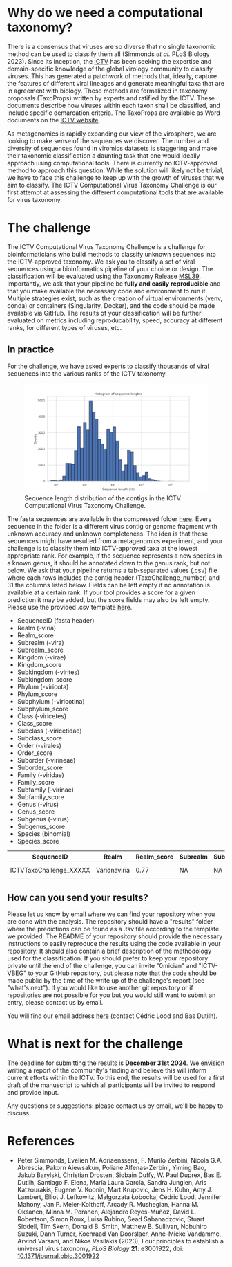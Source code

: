 # Why do we need a computational taxonomy?

There is a consensus that viruses are so diverse that no single
taxonomic method can be used to classify them all (Simmonds <i>et
al.</i> PLoS Biology 2023). Since its inception, the
[ICTV](https://ictv.global) has been seeking the expertise and
domain-specific knowledge of the global virology community to classify
viruses. This has generated a patchwork of methods that, ideally,
capture the features of different viral lineages and generate
meaningful taxa that are in agreement with biology. These methods are
formalized in taxonomy proposals (TaxoProps) written by experts and
ratified by the ICTV. These documents describe how viruses within each
taxon shall be classified, and include specific demarcation
criteria. The TaxoProps are available as Word documents on the [ICTV
website](https://ictv.global/files/proposal/approved).

As metagenomics is rapidly expanding our view of the virosphere, we
are looking to make sense of the sequences we discover. The number and
diversity of sequences found in viromics datasets is staggering and
make their taxonomic classification a daunting task that one would
ideally approach using computational tools. There is currently no
ICTV-approved method to approach this question. While the solution
will likely not be trivial, we have to face this challenge to keep up
with the growth of viruses that we aim to classify. The ICTV
Computational Virus Taxonomy Challenge is our first attempt at
assessing the different computational tools that are available for
virus taxonomy.

# The challenge

The ICTV Computational Virus Taxonomy Challenge is a challenge for
bioinformaticians who build methods to classify unknown sequences into
the ICTV-approved taxonomy. We ask you to classify a set of viral
sequences using a bioinformatics pipeline of your choice or
design. The classification will be evaluated using the Taxonomy
Release [MSL39](https://ictv.global/news/taxonomy_2023
"MSL39"). Importantly, we ask that your pipeline be <b>fully and
easily reproducible</b> and that you make available the necessary code
and environment to run it. Multiple strategies exist, such as the
creation of virtual environments (venv, conda) or containers
(Singularity, Docker), and the code should be made available via
GitHub. The results of your classification will be further evaluated
on metrics including reproducability, speed, accuracy at different
ranks, for different types of viruses, etc.

## In practice

For the challenge, we have asked experts to classify thousands of
viral sequences into the various ranks of the ICTV taxonomy.

<figure>
  <img src="/assets/img/hist_sequence_length.png" alt="Sequence lenghts distribution">
  <figcaption>Sequence length distribution of the contigs in the ICTV Computational Virus Taxonomy Challenge.</figcaption>
</figure> 

The fasta sequences are available in the compressed folder
[here](https://github.com/ICTV-VBEG/ICTV-TaxonomyChallenge/tree/main/dataset). Every
sequence in the folder is a different virus contig or genome fragment
with unknown accuracy and unknown completeness. The idea is that these
sequences might have resulted from a metagenomics experiment, and your
challenge is to classify them into ICTV-approved taxa at the lowest
appropriate rank. For example, if the sequence represents a new
species in a known genus, it should be annotated down to the genus
rank, but not below. We ask that your pipeline returns a tab-separated
values (.csv) file where each rows includes the contig header
(TaxoChallenge_number) and 31 the columns listed below. Fields can be
left empty if no annotation is available at a certain rank. If your
tool provides a score for a given prediction it may be added, but the
score fields may also be left empty. Please use the provided .csv
template
[here](https://github.com/ICTV-VBEG/ICTV-TaxonomyChallenge/main/dataset).

* SequenceID (fasta header)
* Realm (-viria)
* Realm_score
* Subrealm (-vira)
* Subrealm_score
* Kingdom (-virae)
* Kingdom_score
* Subkingdom (-virites)
* Subkingdom_score
* Phylum (-viricota)
* Phylum_score
* Subphylum (-viricotina)
* Subphylum_score
* Class (-viricetes)
* Class_score
* Subclass (-viricetidae)
* Subclass_score
* Order (-virales)
* Order_score
* Suborder (-virineae)
* Suborder_score
* Family (-viridae)
* Family_score
* Subfamily (-virinae)
* Subfamily_score
* Genus (-virus)
* Genus_score
* Subgenus (-virus)
* Subgenus_score
* Species (binomial)
* Species_score

<div class="table-wrapper">
<table>
  <thead>
    <tr>
      <th>SequenceID</th>
      <th>Realm</th>
      <th>Realm_score</th>
      <th>Subrealm</th>
      <th>Subrealm_score</th>
      <th>Kingom</th>
      <th>Kingom_score</th>
      <th>...</th>
      <!-- ... Add more header columns as needed -->
      <th>Genus</th>
      <th>Genus_score</th>
      <th>Subgenus</th>
      <th>Subgenus_score</th>
      <th>Species</th>
      <th>Species_score</th>
    </tr>
  </thead>
  <tbody>
    <tr>
      <td>ICTVTaxoChallenge_XXXXX</td>
      <td>Varidnaviria</td>
      <td>0.77</td>
      <td>NA</td>
      <td>NA</td>
      <td>Bamfordvirae</td>
      <td>0.54</td>
      <td>...</td>
      <!-- ... Add more cells for each row as needed -->
      <td>Mimivirus</td>
      <td>0.92</td>
      <td>NA</td>
      <td>NA</td>
      <td>Mimivirus lagoaense</td>
      <td>0.92</td>
    </tr>
    <!-- Add more rows as needed -->
  </tbody>
</table>

</div>

## How can you send your results?

Please let us know by email where we can find your repository when you
are done with the analysis. The repository should have a "results"
folder where the predictions can be found as a .tsv file according to
the template we provided. The README of your repository should provide
the necessary instructions to easily reproduce the results using the
code available in your repository. It should also contain a brief
description of the methodology used for the classification. If you
should prefer to keep your repository private until the end of the
challenge, you can invite "0mician" and "ICTV-VBEG" to your GitHub
repository, but please note that the code should be made public by the
time of the write up of the challenge's report (see "what's next"). If
you would like to use another git repository or if repositories are
not possible for you but you would still want to submit an entry,
please contact us by email.

You will find our email address
[here](https://ictv.global/study-groups/list/members?sg=Analytical%20Approaches%20to%20Virus%20Classification
"here") (contact Cédric Lood and Bas Dutilh).

# What is next for the challenge
The deadline for submitting the results is <b>December 31st
2024</b>. We envision writing a report of the community's finding and
believe this will inform current efforts within the ICTV. To this end,
the results will be used for a first draft of the manuscript to which
all participants will be invited to respond and provide input.

Any questions or suggestions: please contact us by email, we'll be
happy to discuss.

# References

* Peter Simmonds, Evelien M. Adriaenssens, F. Murilo Zerbini, Nicola
  G.A. Abrescia, Pakorn Aiewsakun, Poliane Alfenas-Zerbini, Yiming
  Bao, Jakub Barylski, Christian Drosten, Siobain Duffy, W. Paul
  Duprex, Bas E. Dutilh, Santiago F. Elena, María Laura García, Sandra
  Junglen, Aris Katzourakis, Eugene V. Koonin, Mart Krupovic, Jens
  H. Kuhn, Amy J. Lambert, Elliot J. Lefkowitz, Małgorzata Łobocka,
  Cédric Lood, Jennifer Mahony, Jan P. Meier-Kolthoff, Arcady
  R. Mushegian, Hanna M. Oksanen, Minna M. Poranen, Alejandro
  Reyes-Muñoz, David L. Robertson, Simon Roux, Luisa Rubino, Sead
  Sabanadzovic, Stuart Siddell, Tim Skern, Donald B. Smith, Matthew
  B. Sullivan, Nobuhiro Suzuki, Dann Turner, Koenraad Van Doorslaer,
  Anne-Mieke Vandamme, Arvind Varsani, and Nikos Vasilakis (2023),
  Four principles to establish a universal virus taxonomy, <i>PLoS
  Biology</i> <b>21</b>: e3001922, doi:
  [10.1371/journal.pbio.3001922](https://doi.org/10.1371/journal.pbio.3001922)
